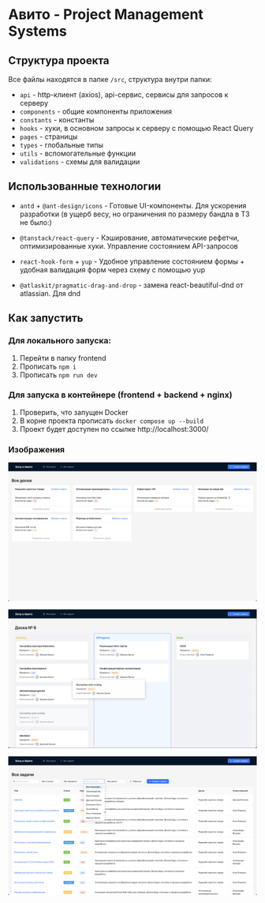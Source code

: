 # Авито - Project Management Systems

## Структура проекта

Все файлы находятся в папке `/src`, структура внутри папки:

- `api` - http-клиент (axios), api-сервис, сервисы для запросов к серверу
- `components` - общие компоненты приложения
- `constants` - константы
- `hooks` - хуки, в основном запросы к серверу с помощью React Query
- `pages` - страницы
- `types` - глобальные типы
- `utils` - вспомогательные функции
- `validations` - схемы для валидации

## Использованные технологии

- `antd` + `@ant-design/icons` - Готовые UI-компоненты. Для ускорения разработки (в ущерб весу, но ограничения по размеру бандла в ТЗ не было:)
- `@tanstack/react-query` - Кэширование, автоматические рефетчи, оптимизированные хуки. Управление состоянием API-запросов

- `react-hook-form` + `yup` - Удобное управление состоянием формы + удобная валидация форм через схему с помощью yup

- `@atlaskit/pragmatic-drag-and-drop` - замена react-beautiful-dnd от atlassian. Для dnd

## Как запустить

### Для локального запуска:

1. Перейти в папку frontend
2. Прописать `npm i`
3. Прописать `npm run dev`

### Для запуска в контейнере (frontend + backend + nginx)

1. Проверить, что запущен Docker
2. В корне проекта прописать `docker compose up --build `
3. Проект будет доступен по ссылке http://localhost:3000/

### Изображения

![Доски](img/boards.png)

![Доска](img/board.png)

![Задачи](img/tasks.png)
